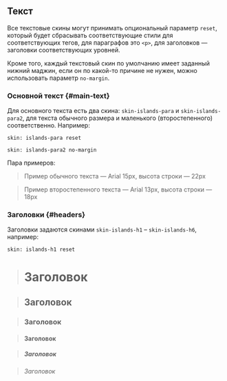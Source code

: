 ---
---

## Текст

Все текстовые скины могут принимать опциональный параметр `reset`, который будет сбрасывать соответствующие стили для соответствующих тегов, для параграфов это `<p>`, для заголовков — заголовки соответствующих уровней.

Кроме того, каждый текстовый скин по умолчанию имеет заданный нижний маджин, если он по какой-то причине не нужен, можно использовать параметр `no-margin`.


### Основной текст {#main-text}

Для основного текста есть два скина: `skin-islands-para` и `skin-islands-para2`, для текста обычного размера и маленького (второстепенного) соответственно. Например:

    skin: islands-para reset

    skin: islands-para2 no-margin

Пара примеров:

> <p>Пример обычного текста — Arial 15px, высота строки — 22px</p>
>
> <div class="example:para"></div>

> <p class="secondary">Пример второстепенного текста — Arial 13px, высота строки — 18px</p>
>
> <div class="example:para2"></div>


### Заголовки {#headers}

Заголовки задаются скинами `skin-islands-h1` – `skin-islands-h6`, например:

    skin: islands-h1 reset

> <h1>Заголовок</h1>
>
> <div class="example:h1"></div>

> <h2>Заголовок</h2>
>
> <div class="example:h2"></div>

> <h3>Заголовок</h3>
>
> <div class="example:h3"></div>

> <h4>Заголовок</h4>
>
> <div class="example:h4"></div>

> <h5>Заголовок</h5>
>
> <div class="example:h5"></div>

> <h6>Заголовок</h6>
>
> <div class="example:h6"></div>
